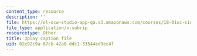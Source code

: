 ```yaml
---
content_type: resource
description: ''
file: https://ol-ocw-studio-app-qa.s3.amazonaws.com/courses/18-01sc-single-variable-calculus-fall-2010/02e92c9a87cb42a0ddc133544ed9ec4f_ryLdyDrBfvI.srt
file_type: application/x-subrip
resourcetype: Other
title: 3play caption file
uid: 02e92c9a-87cb-42a0-ddc1-33544ed9ec4f
---
```

